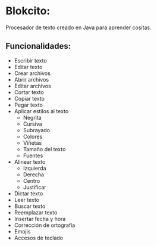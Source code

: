 # Blokcito:

Procesador de texto creado en Java para aprender cositas.

## Funcionalidades:

- Escribir texto
- Editar texto
- Crear archivos
- Abrir archivos
- Editar archivos
- Cortar texto
- Copiar texto
- Pegar texto
- Aplicar estilos al texto
    - Negrita
    - Cursiva
    - Subrayado
    - Colores
    - Viñetas
    - Tamaño del texto
    - Fuentes
- Alinear texto
    - Izquierda
    - Derecha
    - Centro
    - Justificar
- Dictar texto
- Leer texto
- Buscar texto
- Reemplazar texto
- Insertar fecha y hora
- Corrección de ortografía
- Emojis
- Accesos de teclado